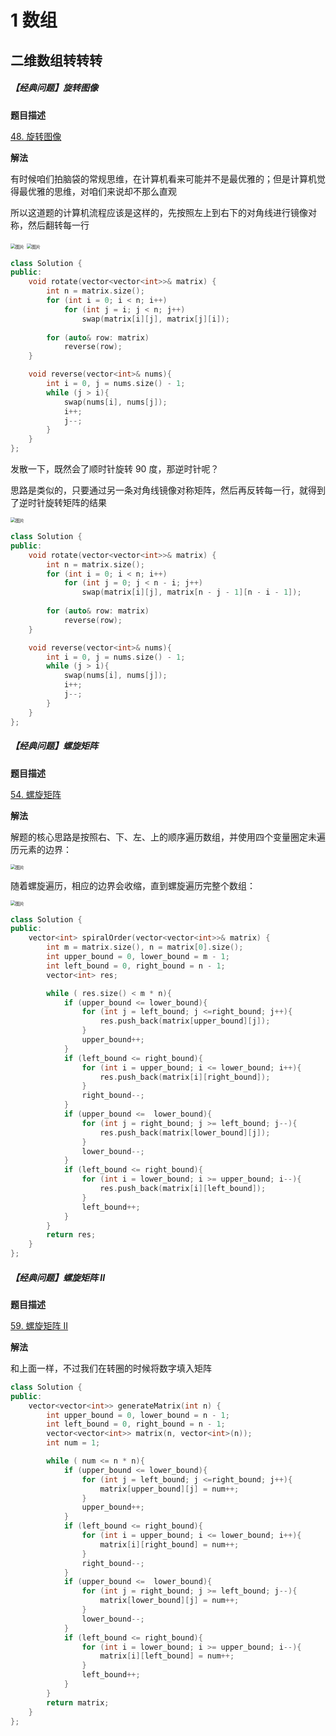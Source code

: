 

# 1 数组

## 二维数组转转转

##### 【经典问题】旋转图像

**题目描述**

[48. 旋转图像](https://leetcode.cn/problems/rotate-image/)

**解法**

有时候咱们拍脑袋的常规思维，在计算机看来可能并不是最优雅的；但是计算机觉得最优雅的思维，对咱们来说却不那么直观

所以这道题的计算机流程应该是这样的，先按照左上到右下的对角线进行镜像对称，然后翻转每一行

<img src="https://mmbiz.qpic.cn/sz_mmbiz_jpg/gibkIz0MVqdEdpbPLZfVvPDrGMgibicgpQTsNNbWdBTnjpcAbEMg2zjEmCN4uBleVxquG6QJ9At6PxBf8bwWsibuWg/640?wx_fmt=jpeg&wxfrom=5&wx_lazy=1&wx_co=1" alt="图片" style="zoom:50%;" />

<img src="https://mmbiz.qpic.cn/sz_mmbiz_jpg/gibkIz0MVqdEdpbPLZfVvPDrGMgibicgpQThfSV64VgVIzfOTHWzSdtKGzgSwfic5GZOTUENzHw0tZJ8riaKoQ2KoIw/640?wx_fmt=jpeg&wxfrom=5&wx_lazy=1&wx_co=1" alt="图片" style="zoom:50%;" />

```cpp
class Solution {
public:
    void rotate(vector<vector<int>>& matrix) {
        int n = matrix.size();
        for (int i = 0; i < n; i++)
            for (int j = i; j < n; j++)
                swap(matrix[i][j], matrix[j][i]);
            
        for (auto& row: matrix)
            reverse(row);
    }

    void reverse(vector<int>& nums){
        int i = 0, j = nums.size() - 1;
        while (j > i){
            swap(nums[i], nums[j]);
            i++;
            j--;
        }
    }
};
```

发散一下，既然会了顺时针旋转 90 度，那逆时针呢？

思路是类似的，只要通过另一条对角线镜像对称矩阵，然后再反转每一行，就得到了逆时针旋转矩阵的结果

<img src="https://mmbiz.qpic.cn/sz_mmbiz_jpg/gibkIz0MVqdEdpbPLZfVvPDrGMgibicgpQTZVTR4CtRNJ9xWhQnY1lmqLUR6HjwPNaI0gXBzLCtGpzl8HZ7acLibhw/640?wx_fmt=jpeg&wxfrom=5&wx_lazy=1&wx_co=1" alt="图片" style="zoom:50%;" />

```cpp
class Solution {
public:
    void rotate(vector<vector<int>>& matrix) {
        int n = matrix.size();
        for (int i = 0; i < n; i++)
            for (int j = 0; j < n - i; j++)
                swap(matrix[i][j], matrix[n - j - 1][n - i - 1]);
            
        for (auto& row: matrix)
            reverse(row);
    }

    void reverse(vector<int>& nums){
        int i = 0, j = nums.size() - 1;
        while (j > i){
            swap(nums[i], nums[j]);
            i++;
            j--;
        }
    }
};
```

##### 【经典问题】螺旋矩阵

**题目描述**

[54. 螺旋矩阵](https://leetcode.cn/problems/spiral-matrix/)

**解法**

解题的核心思路是按照右、下、左、上的顺序遍历数组，并使用四个变量圈定未遍历元素的边界：

<img src="https://mmbiz.qpic.cn/sz_mmbiz_png/gibkIz0MVqdEdpbPLZfVvPDrGMgibicgpQTvibe7LyBmXM33l8qurxSFzPbYo6f9TdVIDporzPs9lvTfzLIhHlrvcw/640?wx_fmt=png&wxfrom=5&wx_lazy=1&wx_co=1" alt="图片" style="zoom:50%;" />

随着螺旋遍历，相应的边界会收缩，直到螺旋遍历完整个数组：

<img src="https://mmbiz.qpic.cn/sz_mmbiz_png/gibkIz0MVqdEdpbPLZfVvPDrGMgibicgpQTngMDRoLj3ZZjoJnrf41kEOUaCrNcyeEicLcafAhjW8bicICMGl6BetZg/640?wx_fmt=png&wxfrom=5&wx_lazy=1&wx_co=1" alt="图片" style="zoom:50%;" />

```cpp
class Solution {
public:
    vector<int> spiralOrder(vector<vector<int>>& matrix) {
        int m = matrix.size(), n = matrix[0].size();
        int upper_bound = 0, lower_bound = m - 1;
        int left_bound = 0, right_bound = n - 1;
        vector<int> res;

        while ( res.size() < m * n){
            if (upper_bound <= lower_bound){
                for (int j = left_bound; j <=right_bound; j++){
                    res.push_back(matrix[upper_bound][j]);
                }
                upper_bound++;
            }
            if (left_bound <= right_bound){
                for (int i = upper_bound; i <= lower_bound; i++){
                    res.push_back(matrix[i][right_bound]);
                }
                right_bound--;
            }
            if (upper_bound <=  lower_bound){
                for (int j = right_bound; j >= left_bound; j--){
                    res.push_back(matrix[lower_bound][j]);
                }
                lower_bound--;
            }
            if (left_bound <= right_bound){
                for (int i = lower_bound; i >= upper_bound; i--){
                    res.push_back(matrix[i][left_bound]);
                }
                left_bound++;
            }
        }
        return res;
    }
};
```

##### 【经典问题】螺旋矩阵 II

**题目描述**

[59. 螺旋矩阵 II](https://leetcode.cn/problems/spiral-matrix-ii/)

**解法**

和上面一样，不过我们在转圈的时候将数字填入矩阵

```cpp
class Solution {
public:
    vector<vector<int>> generateMatrix(int n) {
        int upper_bound = 0, lower_bound = n - 1;
        int left_bound = 0, right_bound = n - 1;
        vector<vector<int>> matrix(n, vector<int>(n));
        int num = 1;

        while ( num <= n * n){
            if (upper_bound <= lower_bound){
                for (int j = left_bound; j <=right_bound; j++){
                    matrix[upper_bound][j] = num++;
                }
                upper_bound++;
            }
            if (left_bound <= right_bound){
                for (int i = upper_bound; i <= lower_bound; i++){
                    matrix[i][right_bound] = num++;
                }
                right_bound--;
            }
            if (upper_bound <=  lower_bound){
                for (int j = right_bound; j >= left_bound; j--){
                    matrix[lower_bound][j] = num++;
                }
                lower_bound--;
            }
            if (left_bound <= right_bound){
                for (int i = lower_bound; i >= upper_bound; i--){
                    matrix[i][left_bound] = num++;
                }
                left_bound++;
            }
        }
        return matrix;
    }
};
```









